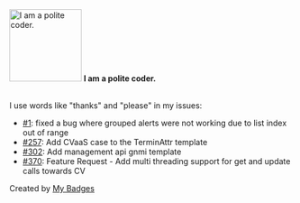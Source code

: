 <img src="https://my-badges.github.io/my-badges/polite-coder.png" alt="I am a polite coder." title="I am a polite coder." width="128">
<strong>I am a polite coder.</strong>
<br><br>

I use words like "thanks" and "please" in my issues:

- <a href="https://github.com/aristanetworks/eoscentral/issues/1">#1</a>: fixed a bug where grouped alerts were not working due to list index out of range
- <a href="https://github.com/aristanetworks/avd/issues/257">#257</a>: Add CVaaS case to the TerminAttr template
- <a href="https://github.com/aristanetworks/avd/issues/302">#302</a>: Add management api gnmi template
- <a href="https://github.com/aristanetworks/ansible-cvp/issues/370">#370</a>: Feature Request - Add multi threading support for get and update calls towards CV


Created by <a href="https://github.com/my-badges/my-badges">My Badges</a>